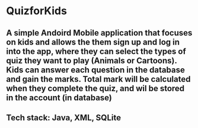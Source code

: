 # QuizforKids
## A simple Andoird Mobile application that focuses on kids and allows the them sign up and log in into the app, where they can select the types of quiz they want to play (Animals or Cartoons). Kids can answer each question in the database and gain the marks. Total mark will be calculated when they complete the quiz, and wil be stored in the account (in database)
## Tech stack: Java, XML, SQLite
